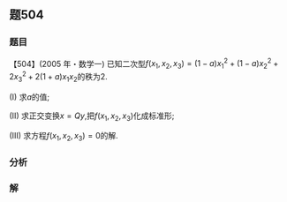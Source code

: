 ## 题504
### 题目
【504】(2005 年・数学一) 已知二次型$f( {{x}_{1},{x}_{2},{x}_{3}})  = ( {1 - a}) {x}_{1}^{2} + ( {1 - a}) {x}_{2}^{2} + 2{x}_{3}^{2} + 2( {1 + a}) {x}_{1}{x}_{2}$的秩为2.

(I) 求$a$的值;

(II) 求正交变换$x = {Qy}$,把$f( {{x}_{1},{x}_{2},{x}_{3}})$化成标准形;

(III) 求方程$f( {{x}_{1},{x}_{2},{x}_{3}})  = 0$的解.

### 分析

### 解